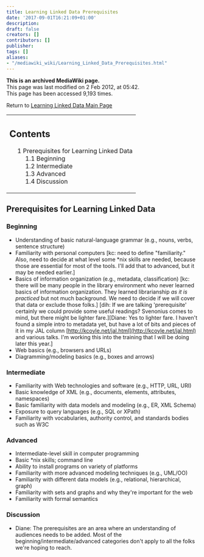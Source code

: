 ```yaml
---
title: Learning Linked Data Prerequisites
date: '2017-09-01T16:21:09+01:00'
description: 
draft: false
creators: []
contributors: []
publisher: 
tags: []
aliases:
- "/mediawiki_wiki/Learning_Linked_Data_Prerequisites.html"
---
```


 **This is an archived MediaWiki page.**  
This page was last modified on 2 Feb 2012, at 05:42.  
This page has been accessed 9,193 times.

Return to [Learning Linked Data Main Page](/mediawiki_wiki/Learning_Linked_Data.md)

<table id="toc" class="toc">
  <tr>
    <td>
      <div id="toctitle">
        <h2>Contents</h2>
      </div>
      <ul>
        <li class="toclevel-1 tocsection-1">
          <a href="#Prerequisites_for_Learning_Linked_Data"><span class="tocnumber">1</span> <span class="toctext">Prerequisites for Learning Linked Data</span></a>
          <ul>
            <li class="toclevel-2 tocsection-2"><a href="#Beginning"><span class="tocnumber">1.1</span> <span class="toctext">Beginning</span></a></li>
            <li class="toclevel-2 tocsection-3"><a href="#Intermediate"><span class="tocnumber">1.2</span> <span class="toctext">Intermediate</span></a></li>
            <li class="toclevel-2 tocsection-4"><a href="#Advanced"><span class="tocnumber">1.3</span> <span class="toctext">Advanced</span></a></li>
            <li class="toclevel-2 tocsection-5"><a href="#Discussion"><span class="tocnumber">1.4</span> <span class="toctext">Discussion</span></a></li>
          </ul>
        </li>
      </ul>
    </td>
  </tr>
</table>

## Prerequisites for Learning Linked Data 

### Beginning 

- Understanding of basic natural-language grammar (e.g., nouns, verbs, sentence structure)
- Familiarity with personal computers [kc: need to define "familiarity." Also, need to decide at what level some \*nix skills are needed, because those are essential for most of the tools. I'll add that to advanced, but it may be needed earlier.]
- Basics of information organization (e.g., metadata, classification) [kc: there will be many people in the library environment who never learned basics of information organization. They learned librarianship _as it is practiced_ but not much background. We need to decide if we will cover that data or exclude those folks.] [dih: If we are talking 'prerequisite' certainly we could provide some useful readings? Svenonius comes to mind, but there might be lighter fare.][Diane: Yes to lighter fare. I haven't found a simple intro to metadata yet, but have a lot of bits and pieces of it in my JAL column [http://kcoyle.net/jal.html](http://kcoyle.net/jal.html) and various talks. I'm working this into the training that I will be doing later this year.]
- Web basics (e.g., browsers and URLs)
- Diagramming/modeling basics (e.g., boxes and arrows)

### Intermediate 

- Familiarity with Web technologies and software (e.g., HTTP, URL, URI)
- Basic knowledge of XML (e.g., documents, elements, attributes, namespaces)
- Basic familiarity with data models and modeling (e.g., ER, XML Schema)
- Exposure to query languages (e.g., SQL or XPath)
- Familiarity with vocabularies, authority control, and standards bodies such as W3C

### Advanced 

- Intermediate-level skill in computer programming
- Basic \*nix skills; command line
- Ability to install programs on variety of platforms
- Familiarity with more advanced modeling techniques (e.g., UML/OO)
- Familiarity with different data models (e.g., relational, hierarchical, graph)
- Familiarity with sets and graphs and why they're important for the web
- Familiarity with formal semantics

### Discussion 

- Diane: The prerequisites are an area where an understanding of audiences needs to be added. Most of the beginning/intermediate/advanced categories don't apply to all the folks we're hoping to reach.


